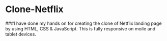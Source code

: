 # Clone-Netflix

###I have done my hands on for creating the clone of Netflix landing page by using HTML, CSS & JavaScript. This is fully responsive on moile and tablet devices.
